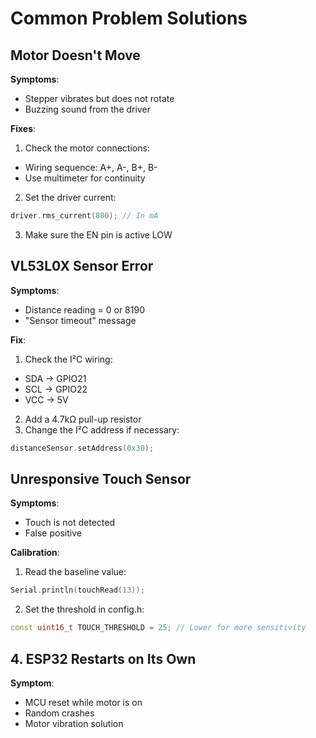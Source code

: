 # Common Problem Solutions

## Motor Doesn't Move
**Symptoms**:
- Stepper vibrates but does not rotate
- Buzzing sound from the driver

**Fixes**:
1. Check the motor connections:
- Wiring sequence: A+, A-, B+, B-
- Use multimeter for continuity
2. Set the driver current:
  
```cpp
driver.rms_current(800); // In mA
```
3. Make sure the EN pin is active LOW


## VL53L0X Sensor Error
**Symptoms**:
- Distance reading = 0 or 8190
- "Sensor timeout" message


**Fix**:
1. Check the I²C wiring:
- SDA → GPIO21
- SCL → GPIO22
- VCC → 5V
2. Add a 4.7kΩ pull-up resistor
3. Change the I²C address if necessary:
```cpp
distanceSensor.setAddress(0x30);
```

## Unresponsive Touch Sensor
**Symptoms**:
- Touch is not detected
- False positive


**Calibration**:
1. Read the baseline value:
```ino
Serial.println(touchRead(13));
```
2. Set the threshold in config.h:
```cpp
const uint16_t TOUCH_THRESHOLD = 25; // Lower for more sensitivity
```

## 4. ESP32 Restarts on Its Own
**Symptom**:
- MCU reset while motor is on
- Random crashes
- Motor vibration solution
